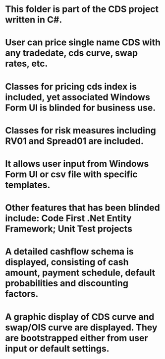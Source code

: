 # This folder is part of the CDS project written in C#.   
# User can price single name CDS with any tradedate, cds curve, swap rates, etc.
# Classes for pricing cds index is included, yet associated Windows Form UI is blinded for business use.
# Classes for risk measures including RV01 and Spread01 are included.
# It allows user input from Windows Form UI or csv file with specific templates.
# Other features that has been blinded include: Code First .Net Entity Framework; Unit Test projects
# A detailed cashflow schema is displayed, consisting of cash amount, payment schedule, default probabilities and discounting factors.
# A graphic display of CDS curve and swap/OIS curve are displayed. They are bootstrapped either from user input or default settings.
